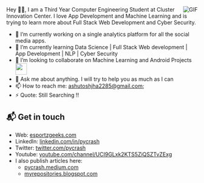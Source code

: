   <img align="right" alt="GIF" src="https://media.giphy.com/media/836HiJc7pgzy8iNXCn/giphy.gif" />
Hey 👋🏻,
I am a Third Year Computer Engineering Student at Cluster Innovation Center. I love App Development and Machine Learning and is trying to learn more about Full Stack Web Development and Cyber Security. 

- 🔭 I’m currently working on a single analytics platform for all the social media apps.
- 🌱 I’m currently learning Data Science | Full Stack Web development | App Development | NLP | Cyber Security
- 👯 I’m looking to collaborate on Machine Learning and Android Projects <img src="https://media.giphy.com/media/WUlplcMpOCEmTGBtBW/giphy.gif" width="30">
- 💬 Ask me about anything. I will try to help you as much as I can
- 📫 How to reach me: ashutoshjha2285@gmail.com;
- ⚡ Quote: Still Searching !!

## 📬 Get in touch

- Web: [esportzgeeks.com][1]
- LinkedIn: [linkedin.com/in/pycrash][2]
- Twitter: [twitter.com/pycrash][3]
- Youtube: [youtube.com/channel/UCI9GLxk2KTS5ZiQSZTvZExg][4]
- I also publish articles here:
  - [pycrash.medium.com][5]
  - [myrepositories.blogspot.com][6]
  

[1]: https://www.esportzgeeks.com
[2]: https://www.linkedin.com/in/pycrash
[3]: https://www.twitter.com/pycrash
[4]: https://www.youtube.com/channel/UCI9GLxk2KTS5ZiQSZTvZExg
[5]: https://pycrash.medium.com
[6]: https://myrepositories.blogspot.com
